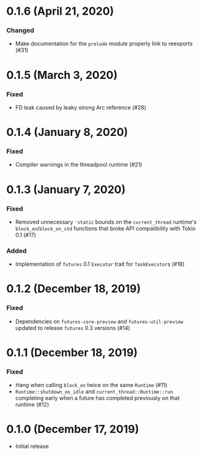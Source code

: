# 0.1.6 (April 21, 2020)

### Changed

- Make documentation for the `prelude` module properly link to reexports (#31)

# 0.1.5 (March 3, 2020)

### Fixed

- FD leak caused by leaky strong Arc reference (#28)

# 0.1.4 (January 8, 2020)

### Fixed

- Compiler warnings in the threadpool runtime (#21)

# 0.1.3 (January 7, 2020)

### Fixed

- Removed unnecessary `'static` bounds on the `current_thread` runtime's
  `block_on`/`block_on_std` functions that broke API compatibility with Tokio
  0.1 (#17)

### Added

- Implementation of `futures` 0.1 `Executor` trait for `TaskExecutor`s (#18)

# 0.1.2 (December 18, 2019)

### Fixed

- Dependencies on `futures-core-preview` and `futures-util-preview` updated to
  release `futures` 0.3 versions (#14)

# 0.1.1 (December 18, 2019)

### Fixed

- Hang when calling `block_on` twice on the same `Runtime` (#11)
- `Runtime::shutdown_on_idle` and `current_thread::Runtime::run` completing
  early when a future has completed previously on that runtime (#12)

# 0.1.0 (December 17, 2019)

- Initial release
